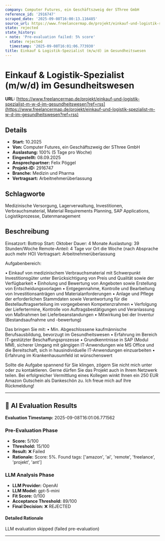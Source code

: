 ```yaml
---
company: Computer Futures, ein Geschäftszweig der SThree GmbH
reference_id: '2916747'
scraped_date: '2025-09-08T16:00:13.116485'
source_url: https://www.freelancermap.de/projekt/einkauf-und-logistik-spezialist-m-w-d-im-gesundheitswesen?ref=rss
state: rejected
state_history:
- note: 'Pre-evaluation failed: 5% score'
  state: rejected
  timestamp: '2025-09-08T16:01:06.773930'
title: Einkauf & Logistik-Spezialist (m/w/d) im Gesundheitswesen
---
```



# Einkauf & Logistik-Spezialist (m/w/d) im Gesundheitswesen
**URL:** [https://www.freelancermap.de/projekt/einkauf-und-logistik-spezialist-m-w-d-im-gesundheitswesen?ref=rss](https://www.freelancermap.de/projekt/einkauf-und-logistik-spezialist-m-w-d-im-gesundheitswesen?ref=rss)
## Details
- **Start:** 10.2025
- **Von:** Computer Futures, ein Geschäftszweig der SThree GmbH
- **Auslastung:** 100% (5 Tage pro Woche)
- **Eingestellt:** 08.09.2025
- **Ansprechpartner:** Felix Pöggel
- **Projekt-ID:** 2916747
- **Branche:** Medizin und Pharma
- **Vertragsart:** Arbeitnehmerüberlassung

## Schlagworte
Medizinische Versorgung, Lagerverwaltung, Investitionen, Verbrauchsmaterial, Material Requirements Planning, SAP Applications, Logistikprozesse, Datenmanagement

## Beschreibung
Einsatzort: Bottrop
Start: Oktober
Dauer: 4 Monate
Auslastung: 39 Stunden/Woche
Remote-Anteil: 4 Tage vor Ort die Woche (nach Absprache auch mehr HO)
Vertragsart: Arbeitnehmerüberlassung

Aufgabenbereich:

• Einkauf von medizinischem Verbrauchsmaterial mit Schwerpunkt Investitionsgüter unter Berücksichtigung von Preis und Qualität sowie der Verfügbarkeit
• Einholung und Bewertung von Angeboten sowie Erstellung von Entscheidungsvorlagen
• Entgegennahme, Kontrolle und Bearbeitung von Investitionsanträgen und Materialanforderungen
• Anlage und Pflege der erforderlichen Stammdaten sowie Verantwortung für die Bestellauftragserteilung im vorgegebenen Kompetenzrahmen
• Verfolgung der Liefertermine, Kontrolle von Auftragsbestätigungen und Veranlassung von Maßnahmen bei Lieferbeanstandungen
• Mitwirkung bei der Inventur (Bestandsaufnahme und -bewertung)

Das bringen Sie mit:
• Min. Abgeschlossene kaufmännische Berufsausbildung, bevorzugt im Gesundheitswesen
• Erfahrung im Bereich IT-gestützter Beschaffungsprozesse
• Grundkenntnisse in SAP (Modul MM), sicherer Umgang mit gängigen IT-Anwendungen wie MS Office und die Bereitschaft, sich in hausindividuelle IT-Anwendungen einzuarbeiten
• Erfahrung im Krankenhausumfeld ist wünschenswert

Sollte die Aufgabe spannend für Sie klingen, zögern Sie nicht mich unter oder zu kontaktieren.
Gerne dürfen Sie das Projekt auch in Ihrem Netzwerk teilen. Bei erfolgreicher Vermittlung eines
Kollegen winkt Ihnen ein 250 EUR Amazon Gutschein als Dankeschön zu.
Ich freue mich auf Ihre Rückmeldung!

---

## 🤖 AI Evaluation Results

**Evaluation Timestamp:** 2025-09-08T16:01:06.771562

### Pre-Evaluation Phase
- **Score:** 5/100
- **Threshold:** 15/100
- **Result:** ❌ Failed
- **Rationale:** Score: 5%. Found tags: ['amazon', 'ai', 'remote', 'freelance', 'projekt', 'ant']

### LLM Analysis Phase
- **LLM Provider:** OpenAI
- **LLM Model:** gpt-5-mini
- **Fit Score:** 0/100
- **Acceptance Threshold:** 89/100
- **Final Decision:** ❌ REJECTED

#### Detailed Rationale
LLM evaluation skipped (failed pre-evaluation)

---
